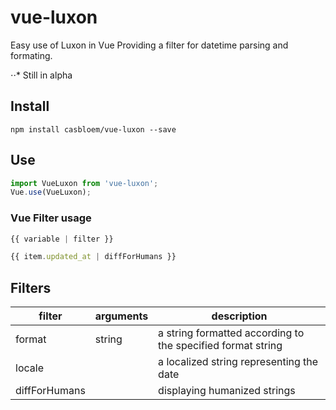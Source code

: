 # vue-luxon
Easy use of Luxon in Vue
Providing a filter for datetime parsing and formating.

⋅⋅* Still in alpha

## Install
```
npm install casbloem/vue-luxon --save
```

## Use
```javascript
import VueLuxon from 'vue-luxon';
Vue.use(VueLuxon);
```

### Vue Filter usage
```javascript
{{ variable | filter }}
```

```javascript
{{ item.updated_at | diffForHumans }}
```

## Filters
filter | arguments | description
--- | --- | ---
format | string | a string formatted according to the specified format string
locale |  | a localized string representing the date
diffForHumans |  | displaying humanized strings
